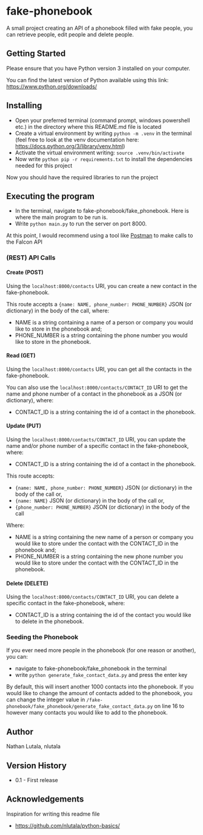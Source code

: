 # fake-phonebook
A small project creating an API of a phonebook filled with fake people, you can retrieve people, edit people and delete people.

## Getting Started
Please ensure that you have Python version 3 installed on your computer.

You can find the latest version of Python available using this link: https://www.python.org/downloads/

## Installing
* Open your preferred terminal (command prompt, windows powershell etc.) in the directory where this README.md file is located
* Create a virtual environment by writing ``` python -m .venv ``` in the terminal (feel free to look at the venv documentation here: https://docs.python.org/3/library/venv.html)
* Activate the virtual environment writing: ``` source .venv/bin/activate ```
* Now write ``` python pip -r requirements.txt ``` to install the dependencies needed for this project

Now you should have the required libraries to run the project

## Executing the program
* In the terminal, navigate to fake-phonebook/fake_phonebook. Here is where the main program to be run is.
* Write ``` python main.py ``` to run the server on port 8000.

At this point, I would recommend using a tool like [Postman](https://www.postman.com/) to make calls to the Falcon API

### (REST) API Calls

#### Create (POST)
Using the ``` localhost:8000/contacts ``` URI, you can create a new contact in the fake-phonebook.

This route accepts a ``` {name: NAME, phone_number: PHONE_NUMBER} ``` JSON (or dictionary) in the body of the call, where:

* NAME is a string containing a name of a person or company you would like to store in the phonebook and;
* PHONE_NUMBER is a string containing the phone number you would like to store in the phonebook.

#### Read (GET)
Using the ``` localhost:8000/contacts ``` URI, you can get all the contacts in the fake-phonebook.

You can also use the ``` localhost:8000/contacts/CONTACT_ID ``` URI to get the name and phone number of a contact in the phonebook as a JSON (or dictionary), where:

* CONTACT_ID is a string containing the id of a contact in the phonebook.

#### Update (PUT)
Using the ``` localhost:8000/contacts/CONTACT_ID ``` URI, you can update the name and/or phone number of a specific contact in the fake-phonebook, where:

* CONTACT_ID is a string containing the id of a contact in the phonebook.

This route accepts:
* ``` {name: NAME, phone_number: PHONE_NUMBER} ``` JSON (or dictionary) in the body of the call or,
* ``` {name: NAME} ``` JSON (or dictionary) in the body of the call or,
* ``` {phone_number: PHONE_NUMBER} ``` JSON (or dictionary) in the body of the call

Where:
* NAME is a string containing the new name of a person or company you would like to store under the contact with the CONTACT_ID in the phonebook and;
* PHONE_NUMBER is a string containing the new phone number you would like to store under the contact with the CONTACT_ID in the phonebook.

#### Delete (DELETE)
Using the ``` localhost:8000/contacts/CONTACT_ID ``` URI, you can delete a specific contact in the fake-phonebook, where:

* CONTACT_ID is a string containing the id of the contact you would like to delete in the phonebook.

### Seeding the Phonebook
If you ever need more people in the phonebook (for one reason or another), you can:
* navigate to fake-phonebook/fake_phonebook in the terminal
* write ``` python generate_fake_contact_data.py ``` and press the enter key

By default, this will insert another 1000 contacts into the phonebook. If you would like to change the amount of contacts added to the phonebook, you can change the integer value in ``` /fake-phonebook/fake_phonebook/generate_fake_contact_data.py ``` on line 16 to however many contacts you would like to add to the phonebook.

## Author
Nathan Lutala, nlutala

## Version History
* 0.1 - First release

## Acknowledgements
Inspiration for writing this readme file

* https://github.com/nlutala/python-basics/
